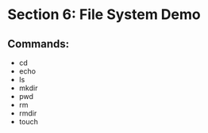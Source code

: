 # Section 6: File System Demo

## Commands:

* cd
* echo  
* ls  
* mkdir
* pwd  
* rm
* rmdir  
* touch
